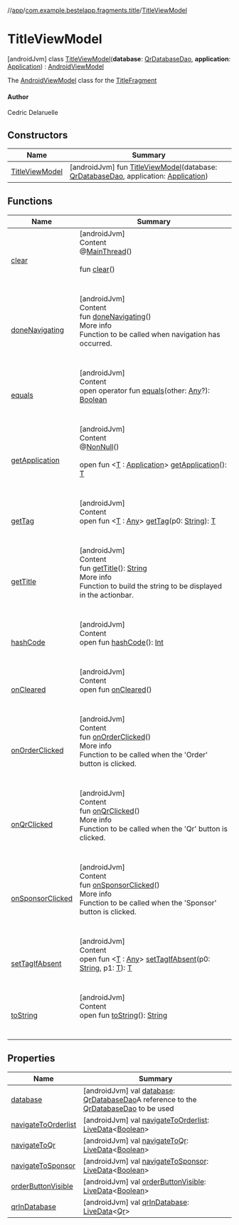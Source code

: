//[app](../../index.md)/[com.example.bestelapp.fragments.title](../index.md)/[TitleViewModel](index.md)



# TitleViewModel  
 [androidJvm] class [TitleViewModel](index.md)(**database**: [QrDatabaseDao](../../com.example.bestelapp.data.qr/-qr-database-dao/index.md), **application**: [Application](https://developer.android.com/reference/kotlin/android/app/Application.html)) : [AndroidViewModel](https://developer.android.com/reference/kotlin/androidx/lifecycle/AndroidViewModel.html)

The [AndroidViewModel](https://developer.android.com/reference/kotlin/androidx/lifecycle/AndroidViewModel.html) class for the [TitleFragment](../-title-fragment/index.md)



#### Author  


Cedric Delaruelle

   


## Constructors  
  
|  Name|  Summary| 
|---|---|
| <a name="com.example.bestelapp.fragments.title/TitleViewModel/TitleViewModel/#com.example.bestelapp.data.qr.QrDatabaseDao#android.app.Application/PointingToDeclaration/"></a>[TitleViewModel](-title-view-model.md)| <a name="com.example.bestelapp.fragments.title/TitleViewModel/TitleViewModel/#com.example.bestelapp.data.qr.QrDatabaseDao#android.app.Application/PointingToDeclaration/"></a> [androidJvm] fun [TitleViewModel](-title-view-model.md)(database: [QrDatabaseDao](../../com.example.bestelapp.data.qr/-qr-database-dao/index.md), application: [Application](https://developer.android.com/reference/kotlin/android/app/Application.html))   <br>


## Functions  
  
|  Name|  Summary| 
|---|---|
| <a name="androidx.lifecycle/ViewModel/clear/#/PointingToDeclaration/"></a>[clear](index.md#%5Bandroidx.lifecycle%2FViewModel%2Fclear%2F%23%2FPointingToDeclaration%2F%5D%2FFunctions%2F-1760135448)| <a name="androidx.lifecycle/ViewModel/clear/#/PointingToDeclaration/"></a>[androidJvm]  <br>Content  <br>@[MainThread](https://developer.android.com/reference/kotlin/androidx/annotation/MainThread.html)()  <br>  <br>fun [clear](index.md#%5Bandroidx.lifecycle%2FViewModel%2Fclear%2F%23%2FPointingToDeclaration%2F%5D%2FFunctions%2F-1760135448)()  <br><br><br>
| <a name="com.example.bestelapp.fragments.title/TitleViewModel/doneNavigating/#/PointingToDeclaration/"></a>[doneNavigating](done-navigating.md)| <a name="com.example.bestelapp.fragments.title/TitleViewModel/doneNavigating/#/PointingToDeclaration/"></a>[androidJvm]  <br>Content  <br>fun [doneNavigating](done-navigating.md)()  <br>More info  <br>Function to be called when navigation has occurred.  <br><br><br>
| <a name="kotlin/Any/equals/#kotlin.Any?/PointingToDeclaration/"></a>[equals](../../com.example.bestelapp.repository/-product-repository/index.md#%5Bkotlin%2FAny%2Fequals%2F%23kotlin.Any%3F%2FPointingToDeclaration%2F%5D%2FFunctions%2F-1760135448)| <a name="kotlin/Any/equals/#kotlin.Any?/PointingToDeclaration/"></a>[androidJvm]  <br>Content  <br>open operator fun [equals](../../com.example.bestelapp.repository/-product-repository/index.md#%5Bkotlin%2FAny%2Fequals%2F%23kotlin.Any%3F%2FPointingToDeclaration%2F%5D%2FFunctions%2F-1760135448)(other: [Any](https://kotlinlang.org/api/latest/jvm/stdlib/kotlin/-any/index.html)?): [Boolean](https://kotlinlang.org/api/latest/jvm/stdlib/kotlin/-boolean/index.html)  <br><br><br>
| <a name="androidx.lifecycle/AndroidViewModel/getApplication/#/PointingToDeclaration/"></a>[getApplication](index.md#%5Bandroidx.lifecycle%2FAndroidViewModel%2FgetApplication%2F%23%2FPointingToDeclaration%2F%5D%2FFunctions%2F-1760135448)| <a name="androidx.lifecycle/AndroidViewModel/getApplication/#/PointingToDeclaration/"></a>[androidJvm]  <br>Content  <br>@[NonNull](https://developer.android.com/reference/kotlin/androidx/annotation/NonNull.html)()  <br>  <br>open fun <[T](index.md#%5Bandroidx.lifecycle%2FAndroidViewModel%2FgetApplication%2F%23%2FPointingToDeclaration%2F%5D%2FFunctions%2F-1760135448) : [Application](https://developer.android.com/reference/kotlin/android/app/Application.html)> [getApplication](index.md#%5Bandroidx.lifecycle%2FAndroidViewModel%2FgetApplication%2F%23%2FPointingToDeclaration%2F%5D%2FFunctions%2F-1760135448)(): [T](index.md#%5Bandroidx.lifecycle%2FAndroidViewModel%2FgetApplication%2F%23%2FPointingToDeclaration%2F%5D%2FFunctions%2F-1760135448)  <br><br><br>
| <a name="androidx.lifecycle/ViewModel/getTag/#kotlin.String/PointingToDeclaration/"></a>[getTag](index.md#%5Bandroidx.lifecycle%2FViewModel%2FgetTag%2F%23kotlin.String%2FPointingToDeclaration%2F%5D%2FFunctions%2F-1760135448)| <a name="androidx.lifecycle/ViewModel/getTag/#kotlin.String/PointingToDeclaration/"></a>[androidJvm]  <br>Content  <br>open fun <[T](index.md#%5Bandroidx.lifecycle%2FViewModel%2FgetTag%2F%23kotlin.String%2FPointingToDeclaration%2F%5D%2FFunctions%2F-1760135448) : [Any](https://kotlinlang.org/api/latest/jvm/stdlib/kotlin/-any/index.html)> [getTag](index.md#%5Bandroidx.lifecycle%2FViewModel%2FgetTag%2F%23kotlin.String%2FPointingToDeclaration%2F%5D%2FFunctions%2F-1760135448)(p0: [String](https://kotlinlang.org/api/latest/jvm/stdlib/kotlin/-string/index.html)): [T](index.md#%5Bandroidx.lifecycle%2FViewModel%2FgetTag%2F%23kotlin.String%2FPointingToDeclaration%2F%5D%2FFunctions%2F-1760135448)  <br><br><br>
| <a name="com.example.bestelapp.fragments.title/TitleViewModel/getTitle/#/PointingToDeclaration/"></a>[getTitle](get-title.md)| <a name="com.example.bestelapp.fragments.title/TitleViewModel/getTitle/#/PointingToDeclaration/"></a>[androidJvm]  <br>Content  <br>fun [getTitle](get-title.md)(): [String](https://kotlinlang.org/api/latest/jvm/stdlib/kotlin/-string/index.html)  <br>More info  <br>Function to build the string to be displayed in the actionbar.  <br><br><br>
| <a name="kotlin/Any/hashCode/#/PointingToDeclaration/"></a>[hashCode](../../com.example.bestelapp.repository/-product-repository/index.md#%5Bkotlin%2FAny%2FhashCode%2F%23%2FPointingToDeclaration%2F%5D%2FFunctions%2F-1760135448)| <a name="kotlin/Any/hashCode/#/PointingToDeclaration/"></a>[androidJvm]  <br>Content  <br>open fun [hashCode](../../com.example.bestelapp.repository/-product-repository/index.md#%5Bkotlin%2FAny%2FhashCode%2F%23%2FPointingToDeclaration%2F%5D%2FFunctions%2F-1760135448)(): [Int](https://kotlinlang.org/api/latest/jvm/stdlib/kotlin/-int/index.html)  <br><br><br>
| <a name="androidx.lifecycle/ViewModel/onCleared/#/PointingToDeclaration/"></a>[onCleared](index.md#%5Bandroidx.lifecycle%2FViewModel%2FonCleared%2F%23%2FPointingToDeclaration%2F%5D%2FFunctions%2F-1760135448)| <a name="androidx.lifecycle/ViewModel/onCleared/#/PointingToDeclaration/"></a>[androidJvm]  <br>Content  <br>open fun [onCleared](index.md#%5Bandroidx.lifecycle%2FViewModel%2FonCleared%2F%23%2FPointingToDeclaration%2F%5D%2FFunctions%2F-1760135448)()  <br><br><br>
| <a name="com.example.bestelapp.fragments.title/TitleViewModel/onOrderClicked/#/PointingToDeclaration/"></a>[onOrderClicked](on-order-clicked.md)| <a name="com.example.bestelapp.fragments.title/TitleViewModel/onOrderClicked/#/PointingToDeclaration/"></a>[androidJvm]  <br>Content  <br>fun [onOrderClicked](on-order-clicked.md)()  <br>More info  <br>Function to be called when the 'Order' button is clicked.  <br><br><br>
| <a name="com.example.bestelapp.fragments.title/TitleViewModel/onQrClicked/#/PointingToDeclaration/"></a>[onQrClicked](on-qr-clicked.md)| <a name="com.example.bestelapp.fragments.title/TitleViewModel/onQrClicked/#/PointingToDeclaration/"></a>[androidJvm]  <br>Content  <br>fun [onQrClicked](on-qr-clicked.md)()  <br>More info  <br>Function to be called when the 'Qr' button is clicked.  <br><br><br>
| <a name="com.example.bestelapp.fragments.title/TitleViewModel/onSponsorClicked/#/PointingToDeclaration/"></a>[onSponsorClicked](on-sponsor-clicked.md)| <a name="com.example.bestelapp.fragments.title/TitleViewModel/onSponsorClicked/#/PointingToDeclaration/"></a>[androidJvm]  <br>Content  <br>fun [onSponsorClicked](on-sponsor-clicked.md)()  <br>More info  <br>Function to be called when the 'Sponsor' button is clicked.  <br><br><br>
| <a name="androidx.lifecycle/ViewModel/setTagIfAbsent/#kotlin.String#TypeParam(bounds=[kotlin.Any])/PointingToDeclaration/"></a>[setTagIfAbsent](index.md#%5Bandroidx.lifecycle%2FViewModel%2FsetTagIfAbsent%2F%23kotlin.String%23TypeParam%28bounds%3D%5Bkotlin.Any%5D%29%2FPointingToDeclaration%2F%5D%2FFunctions%2F-1760135448)| <a name="androidx.lifecycle/ViewModel/setTagIfAbsent/#kotlin.String#TypeParam(bounds=[kotlin.Any])/PointingToDeclaration/"></a>[androidJvm]  <br>Content  <br>open fun <[T](index.md#%5Bandroidx.lifecycle%2FViewModel%2FsetTagIfAbsent%2F%23kotlin.String%23TypeParam%28bounds%3D%5Bkotlin.Any%5D%29%2FPointingToDeclaration%2F%5D%2FFunctions%2F-1760135448) : [Any](https://kotlinlang.org/api/latest/jvm/stdlib/kotlin/-any/index.html)> [setTagIfAbsent](index.md#%5Bandroidx.lifecycle%2FViewModel%2FsetTagIfAbsent%2F%23kotlin.String%23TypeParam%28bounds%3D%5Bkotlin.Any%5D%29%2FPointingToDeclaration%2F%5D%2FFunctions%2F-1760135448)(p0: [String](https://kotlinlang.org/api/latest/jvm/stdlib/kotlin/-string/index.html), p1: [T](index.md#%5Bandroidx.lifecycle%2FViewModel%2FsetTagIfAbsent%2F%23kotlin.String%23TypeParam%28bounds%3D%5Bkotlin.Any%5D%29%2FPointingToDeclaration%2F%5D%2FFunctions%2F-1760135448)): [T](index.md#%5Bandroidx.lifecycle%2FViewModel%2FsetTagIfAbsent%2F%23kotlin.String%23TypeParam%28bounds%3D%5Bkotlin.Any%5D%29%2FPointingToDeclaration%2F%5D%2FFunctions%2F-1760135448)  <br><br><br>
| <a name="kotlin/Any/toString/#/PointingToDeclaration/"></a>[toString](../../com.example.bestelapp.repository/-product-repository/index.md#%5Bkotlin%2FAny%2FtoString%2F%23%2FPointingToDeclaration%2F%5D%2FFunctions%2F-1760135448)| <a name="kotlin/Any/toString/#/PointingToDeclaration/"></a>[androidJvm]  <br>Content  <br>open fun [toString](../../com.example.bestelapp.repository/-product-repository/index.md#%5Bkotlin%2FAny%2FtoString%2F%23%2FPointingToDeclaration%2F%5D%2FFunctions%2F-1760135448)(): [String](https://kotlinlang.org/api/latest/jvm/stdlib/kotlin/-string/index.html)  <br><br><br>


## Properties  
  
|  Name|  Summary| 
|---|---|
| <a name="com.example.bestelapp.fragments.title/TitleViewModel/database/#/PointingToDeclaration/"></a>[database](database.md)| <a name="com.example.bestelapp.fragments.title/TitleViewModel/database/#/PointingToDeclaration/"></a> [androidJvm] val [database](database.md): [QrDatabaseDao](../../com.example.bestelapp.data.qr/-qr-database-dao/index.md)A reference to the [QrDatabaseDao](../../com.example.bestelapp.data.qr/-qr-database-dao/index.md) to be used   <br>
| <a name="com.example.bestelapp.fragments.title/TitleViewModel/navigateToOrderlist/#/PointingToDeclaration/"></a>[navigateToOrderlist](navigate-to-orderlist.md)| <a name="com.example.bestelapp.fragments.title/TitleViewModel/navigateToOrderlist/#/PointingToDeclaration/"></a> [androidJvm] val [navigateToOrderlist](navigate-to-orderlist.md): [LiveData](https://developer.android.com/reference/kotlin/androidx/lifecycle/LiveData.html)<[Boolean](https://kotlinlang.org/api/latest/jvm/stdlib/kotlin/-boolean/index.html)>   <br>
| <a name="com.example.bestelapp.fragments.title/TitleViewModel/navigateToQr/#/PointingToDeclaration/"></a>[navigateToQr](navigate-to-qr.md)| <a name="com.example.bestelapp.fragments.title/TitleViewModel/navigateToQr/#/PointingToDeclaration/"></a> [androidJvm] val [navigateToQr](navigate-to-qr.md): [LiveData](https://developer.android.com/reference/kotlin/androidx/lifecycle/LiveData.html)<[Boolean](https://kotlinlang.org/api/latest/jvm/stdlib/kotlin/-boolean/index.html)>   <br>
| <a name="com.example.bestelapp.fragments.title/TitleViewModel/navigateToSponsor/#/PointingToDeclaration/"></a>[navigateToSponsor](navigate-to-sponsor.md)| <a name="com.example.bestelapp.fragments.title/TitleViewModel/navigateToSponsor/#/PointingToDeclaration/"></a> [androidJvm] val [navigateToSponsor](navigate-to-sponsor.md): [LiveData](https://developer.android.com/reference/kotlin/androidx/lifecycle/LiveData.html)<[Boolean](https://kotlinlang.org/api/latest/jvm/stdlib/kotlin/-boolean/index.html)>   <br>
| <a name="com.example.bestelapp.fragments.title/TitleViewModel/orderButtonVisible/#/PointingToDeclaration/"></a>[orderButtonVisible](order-button-visible.md)| <a name="com.example.bestelapp.fragments.title/TitleViewModel/orderButtonVisible/#/PointingToDeclaration/"></a> [androidJvm] val [orderButtonVisible](order-button-visible.md): [LiveData](https://developer.android.com/reference/kotlin/androidx/lifecycle/LiveData.html)<[Boolean](https://kotlinlang.org/api/latest/jvm/stdlib/kotlin/-boolean/index.html)>   <br>
| <a name="com.example.bestelapp.fragments.title/TitleViewModel/qrInDatabase/#/PointingToDeclaration/"></a>[qrInDatabase](qr-in-database.md)| <a name="com.example.bestelapp.fragments.title/TitleViewModel/qrInDatabase/#/PointingToDeclaration/"></a> [androidJvm] val [qrInDatabase](qr-in-database.md): [LiveData](https://developer.android.com/reference/kotlin/androidx/lifecycle/LiveData.html)<[Qr](../../com.example.bestelapp.data.qr/-qr/index.md)>   <br>

